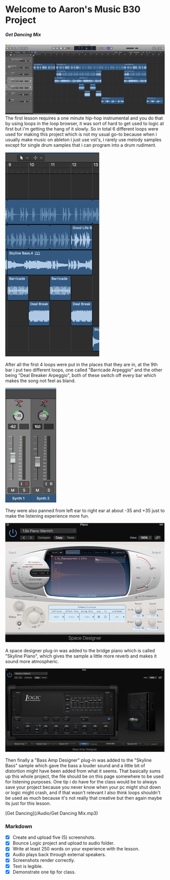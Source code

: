 # Welcome to Aaron's Music B30 Project
##### Get Dancing Mix
![overview](/Images/Screenshot2.png)
The first lesson requires a one minute hip-hop instrumental and you do that by using loops in the loop browser, it was sort of hard to get used to logic at first but i'm getting the hang of it slowly. So in total 6 different loops were used for making this project which is not my usual go-to because when i usually make music on ableton i just use vst's, i rarely use melody samples except for single drum samples that i can program into a drum rudiment.

![overview](/Images/Screenshot1.png)

After all the first 4 loops were put in the places that they are in, at the 9th bar i put two different loops, one called "Barricade Arpeggio" and the other being "Deal Breaker Arpeggio", both of these switch off every bar which makes the song not feel as bland.

![overview](/Images/Screenshot3.png)

They were also panned from left ear to right ear at about -35 and +35 just to make the listening experience more fun.

![overview](/Images/Screenshot4.png)

A space designer plug-in was added to the bridge piano which is called "Skyline Piano", which gives the sample a little more reverb and makes it sound more atmospheric.

![overview](/Images/Screenshot5.png)

Then finally a "Bass Amp Designer" plug-in was added to the "Skyline Bass" sample which gave the bass a louder sound and a little bit of distortion might have been added from what it seems. That basically sums up this whole project, the file should be on this page somewhere to be used for listening purposes. One tip i do have for the class would be to always save your project because you never know when your pc might shut down or logic might crash, and if that wasn't relevant I also think loops shouldn't be used as much because it's not really that creative but then again maybe its just for this lesson. 

[Get Dancing](/Audio/Get Dancing Mix.mp3)

### Markdown
- [x] Create and upload five (5) screenshots.
- [x] Bounce Logic project and upload to audio folder.
- [x] Write at least 250 words on your experience with the lesson.
- [x] Audio plays back through external speakers.
- [x] Screenshots render correctly.
- [x] Text is legible.
- [x] Demonstrate one tip for class.
